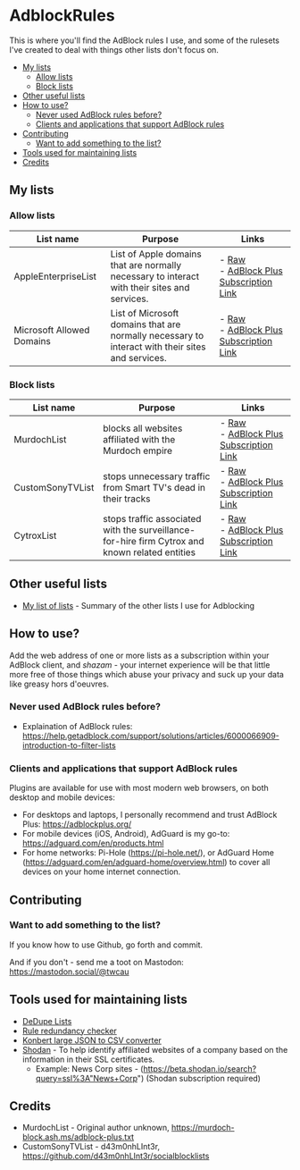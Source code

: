 # AdblockRules
This is where you'll find the AdBlock rules I use, and some of the rulesets I've created to deal with things other lists don't focus on.

<!-- vscode-markdown-toc -->
* [My lists](#Mylists)
	* [Allow lists](#Allowlists)
	* [Block lists](#Blocklists)
* [Other useful lists](#Otherusefullists)
* [How to use?](#Howtouse)
	* [Never used AdBlock rules before?](#NeverusedAdBlockrulesbefore)
	* [Clients and applications that support AdBlock rules](#ClientsandapplicationsthatsupportAdBlockrules)
* [Contributing](#Contributing)
	* [Want to add something to the list?](#Wanttoaddsomethingtothelist)
* [Tools used for maintaining lists](#Toolsusedformaintaininglists)
* [Credits](#Credits)

<!-- vscode-markdown-toc-config
	numbering=false
	autoSave=true
	/vscode-markdown-toc-config -->
<!-- /vscode-markdown-toc -->

## <a name='Mylists'></a>My lists

### <a name='Allowlists'></a>Allow lists

| List name                 | Purpose                                                                                          | Links                                                                                                                                                                                                                                                                                            |
| ------------------------- | ------------------------------------------------------------------------------------------------ | ------------------------------------------------------------------------------------------------------------------------------------------------------------------------------------------------------------------------------------------------------------------------------------------------ |
| AppleEnterpriseList       | List of Apple domains that are normally necessary to interact with their sites and services.     | - [Raw](https://raw.githubusercontent.com/twcau/AdblockRules/master/AppleEnterpriseList)<br />- [AdBlock Plus Subscription Link](https://subscribe.adblockplus.org?location=https%3A%2F%2Fraw.githubusercontent.com%2Ftwcau%2FAdblockRules%2Fmaster%2FAppleEnterpriseList&amp;title=AppleEnterpriseList) |
| Microsoft Allowed Domains | List of Microsoft domains that are normally necessary to interact with their sites and services. | - [Raw](https://raw.githubusercontent.com/twcau/AdblockRules/master/MicrosoftAllowed)<br />- [AdBlock Plus Subscription Link](https://subscribe.adblockplus.org?location=https%3A%2F%2Fraw.githubusercontent.com%2Ftwcau%2FAdblockRules%2Fmaster%MicrosoftAllowed&amp;title=MicrosoftAllowed)            |
 
### <a name='Blocklists'></a>Block lists

| List name        | Purpose                                                                                        | Links                                                                                                                                                                                                                                                                                   |
| ---------------- | ---------------------------------------------------------------------------------------------- | --------------------------------------------------------------------------------------------------------------------------------------------------------------------------------------------------------------------------------------------------------------------------------------- |
| MurdochList      | blocks all websites affiliated with the Murdoch empire                                         | - [Raw](https://raw.githubusercontent.com/twcau/AdblockRules/master/MurdochList)<br />- [AdBlock Plus Subscription Link](https://subscribe.adblockplus.org?location=https%3A%2F%2Fraw.githubusercontent.com%2Ftwcau%2FAdblockRules%2Fmaster%2FMurdochList&amp;title=MurdochList)                |
| CustomSonyTVList | stops unnecessary traffic from Smart TV's dead in their tracks                                 | - [Raw](https://raw.githubusercontent.com/twcau/AdblockRules/master/CustomSonyTVList)<br />- [AdBlock Plus Subscription Link](https://subscribe.adblockplus.org?location=https%3A%2F%2Fraw.githubusercontent.com%2Ftwcau%2FAdblockRules%2Fmaster%2FCustomSonyTVList&amp;title=CustomSonyTVList) |
| CytroxList       | stops traffic associated with the surveillance-for-hire firm Cytrox and known related entities | - [Raw](https://raw.githubusercontent.com/twcau/AdblockRules/master/CytroxList)<br />- [AdBlock Plus Subscription Link](https://subscribe.adblockplus.org?location=https%3A%2F%2Fraw.githubusercontent.com%2Ftwcau%2FAdblockRules%2Fmaster%2FCytroxList&amp;title=CytroxList)                    |


## <a name='Otherusefullists'></a>Other useful lists

- [My list of lists](https://github.com/twcau/AdblockRules/blob/master/ListSources.MD) - Summary of the other lists I use for Adblocking

## <a name='Howtouse'></a>How to use?

Add the web address of one or more lists as a subscription within your AdBlock client, and *shazam* - your internet experience will be that little more free of those things which abuse your privacy and suck up your data like greasy hors d'oeuvres.

### <a name='NeverusedAdBlockrulesbefore'></a>Never used AdBlock rules before?
- Explaination of AdBlock rules: https://help.getadblock.com/support/solutions/articles/6000066909-introduction-to-filter-lists

### <a name='ClientsandapplicationsthatsupportAdBlockrules'></a>Clients and applications that support AdBlock rules 
Plugins are available for use with most modern web browsers, on both desktop and mobile devices:

- For desktops and laptops, I personally recommend and trust AdBlock Plus: https://adblockplus.org/
- For mobile devices (iOS, Android), AdGuard is my go-to: https://adguard.com/en/products.html
- For home networks: Pi-Hole (https://pi-hole.net/), or AdGuard Home (https://adguard.com/en/adguard-home/overview.html) to cover all devices on your home internet connection.

## <a name='Contributing'></a>Contributing

### <a name='Wanttoaddsomethingtothelist'></a>Want to add something to the list?

If you know how to use Github, go forth and commit. 

And if you don't - send me a toot on Mastodon: https://mastodon.social/@twcau

## <a name='Toolsusedformaintaininglists'></a>Tools used for maintaining lists

* [DeDupe Lists](http://www.textwidgets.com/dedupelist.html)
* [Rule redundancy checker](https://abpvn.com/ruleChecker/redundantRuleChecker.html)
* [Konbert large JSON to CSV converter](https://konbert.com/convert/json/to/csv)
* [Shodan](https://beta.shodan.io/) - To help identify affiliated websites of a company based on the information in their SSL certificates.
  * Example: News Corp sites - (https://beta.shodan.io/search?query=ssl%3A"News+Corp") (Shodan subscription required)

## <a name='Credits'></a>Credits

* MurdochList - Original author unknown, https://murdoch-block.ash.ms/adblock-plus.txt
* CustomSonyTVList - d43m0nhLInt3r, https://github.com/d43m0nhLInt3r/socialblocklists